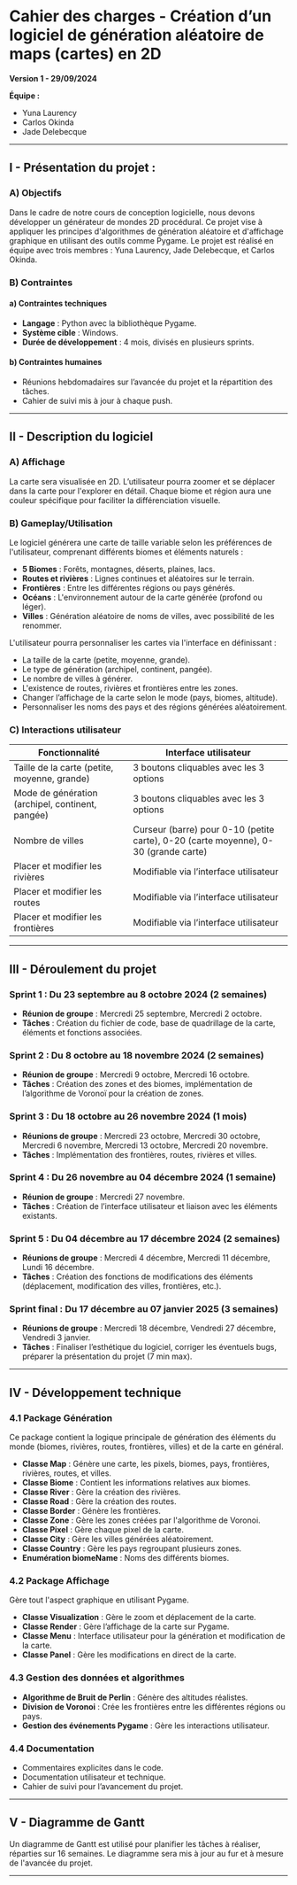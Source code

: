 # Cahier des charges - Création d’un logiciel de génération aléatoire de maps (cartes) en 2D

**Version 1 - 29/09/2024**

**Équipe :**

- Yuna Laurency
- Carlos Okinda
- Jade Delebecque

---

## I - Présentation du projet :

### A) Objectifs

Dans le cadre de notre cours de conception logicielle, nous devons développer un générateur de mondes 2D procédural. Ce projet vise à appliquer les principes d'algorithmes de génération aléatoire et d'affichage graphique en utilisant des outils comme Pygame. Le projet est réalisé en équipe avec trois membres : Yuna Laurency, Jade Delebecque, et Carlos Okinda.

### B) Contraintes

#### a) Contraintes techniques

- **Langage** : Python avec la bibliothèque Pygame.
- **Système cible** : Windows.
- **Durée de développement** : 4 mois, divisés en plusieurs sprints.

#### b) Contraintes humaines

- Réunions hebdomadaires sur l’avancée du projet et la répartition des tâches.
- Cahier de suivi mis à jour à chaque push.

---

## II - Description du logiciel

### A) Affichage

La carte sera visualisée en 2D. L’utilisateur pourra zoomer et se déplacer dans la carte pour l'explorer en détail. Chaque biome et région aura une couleur spécifique pour faciliter la différenciation visuelle.

### B) Gameplay/Utilisation

Le logiciel générera une carte de taille variable selon les préférences de l'utilisateur, comprenant différents biomes et éléments naturels :

- **5 Biomes** : Forêts, montagnes, déserts, plaines, lacs.
- **Routes et rivières** : Lignes continues et aléatoires sur le terrain.
- **Frontières** : Entre les différentes régions ou pays générés.
- **Océans** : L'environnement autour de la carte générée (profond ou léger).
- **Villes** : Génération aléatoire de noms de villes, avec possibilité de les renommer.

L'utilisateur pourra personnaliser les cartes via l'interface en définissant :

- La taille de la carte (petite, moyenne, grande).
- Le type de génération (archipel, continent, pangée).
- Le nombre de villes à générer.
- L'existence de routes, rivières et frontières entre les zones.
- Changer l’affichage de la carte selon le mode (pays, biomes, altitude).
- Personnaliser les noms des pays et des régions générées aléatoirement.

### C) Interactions utilisateur

| Fonctionnalité                                   | Interface utilisateur                                                               |
| ------------------------------------------------ | ----------------------------------------------------------------------------------- |
| Taille de la carte (petite, moyenne, grande)     | 3 boutons cliquables avec les 3 options                                             |
| Mode de génération (archipel, continent, pangée) | 3 boutons cliquables avec les 3 options                                             |
| Nombre de villes                                 | Curseur (barre) pour 0-10 (petite carte), 0-20 (carte moyenne), 0-30 (grande carte) |
| Placer et modifier les rivières                  | Modifiable via l’interface utilisateur                                              |
| Placer et modifier les routes                    | Modifiable via l’interface utilisateur                                              |
| Placer et modifier les frontières                | Modifiable via l’interface utilisateur                                              |

---

## III - Déroulement du projet

### Sprint 1 : Du 23 septembre au 8 octobre 2024 (2 semaines)

- **Réunion de groupe** : Mercredi 25 septembre, Mercredi 2 octobre.
- **Tâches** : Création du fichier de code, base de quadrillage de la carte, éléments et fonctions associées.

### Sprint 2 : Du 8 octobre au 18 novembre 2024 (2 semaines)

- **Réunion de groupe** : Mercredi 9 octobre, Mercredi 16 octobre.
- **Tâches** : Création des zones et des biomes, implémentation de l’algorithme de Voronoï pour la création de zones.

### Sprint 3 : Du 18 octobre au 26 novembre 2024 (1 mois)

- **Réunions de groupe** : Mercredi 23 octobre, Mercredi 30 octobre, Mercredi 6 novembre, Mercredi 13 octobre, Mercredi 20 novembre.
- **Tâches** : Implémentation des frontières, routes, rivières et villes.

### Sprint 4 : Du 26 novembre au 04 décembre 2024 (1 semaine)

- **Réunion de groupe** : Mercredi 27 novembre.
- **Tâches** : Création de l’interface utilisateur et liaison avec les éléments existants.

### Sprint 5 : Du 04 décembre au 17 décembre 2024 (2 semaines)

- **Réunions de groupe** : Mercredi 4 décembre, Mercredi 11 décembre, Lundi 16 décembre.
- **Tâches** : Création des fonctions de modifications des éléments (déplacement, modification des villes, frontières, etc.).

### Sprint final : Du 17 décembre au 07 janvier 2025 (3 semaines)

- **Réunions de groupe** : Mercredi 18 décembre, Vendredi 27 décembre, Vendredi 3 janvier.
- **Tâches** : Finaliser l’esthétique du logiciel, corriger les éventuels bugs, préparer la présentation du projet (7 min max).

---

## IV - Développement technique

### 4.1 Package Génération

Ce package contient la logique principale de génération des éléments du monde (biomes, rivières, routes, frontières, villes) et de la carte en général.

- **Classe Map** : Génère une carte, les pixels, biomes, pays, frontières, rivières, routes, et villes.
- **Classe Biome** : Contient les informations relatives aux biomes.
- **Classe River** : Gère la création des rivières.
- **Classe Road** : Gère la création des routes.
- **Classe Border** : Génère les frontières.
- **Classe Zone** : Gère les zones créées par l'algorithme de Voronoi.
- **Classe Pixel** : Gère chaque pixel de la carte.
- **Classe City** : Gère les villes générées aléatoirement.
- **Classe Country** : Gère les pays regroupant plusieurs zones.
- **Enumération biomeName** : Noms des différents biomes.

### 4.2 Package Affichage

Gère tout l'aspect graphique en utilisant Pygame.

- **Classe Visualization** : Gère le zoom et déplacement de la carte.
- **Classe Render** : Gère l’affichage de la carte sur Pygame.
- **Classe Menu** : Interface utilisateur pour la génération et modification de la carte.
- **Classe Panel** : Gère les modifications en direct de la carte.

### 4.3 Gestion des données et algorithmes

- **Algorithme de Bruit de Perlin** : Génère des altitudes réalistes.
- **Division de Voronoi** : Crée les frontières entre les différentes régions ou pays.
- **Gestion des événements Pygame** : Gère les interactions utilisateur.

### 4.4 Documentation

- Commentaires explicites dans le code.
- Documentation utilisateur et technique.
- Cahier de suivi pour l’avancement du projet.

---

## V - Diagramme de Gantt

Un diagramme de Gantt est utilisé pour planifier les tâches à réaliser, réparties sur 16 semaines. Le diagramme sera mis à jour au fur et à mesure de l'avancée du projet.

---
